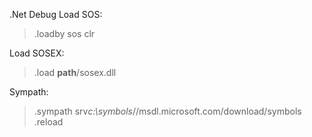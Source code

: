 .Net Debug 
Load SOS: 

> .loadby sos clr

Load SOSEX:

> .load **path**/sosex.dll

Sympath:

> .sympath srv*c:\symbols*//msdl.microsoft.com/download/symbols 
> .reload

